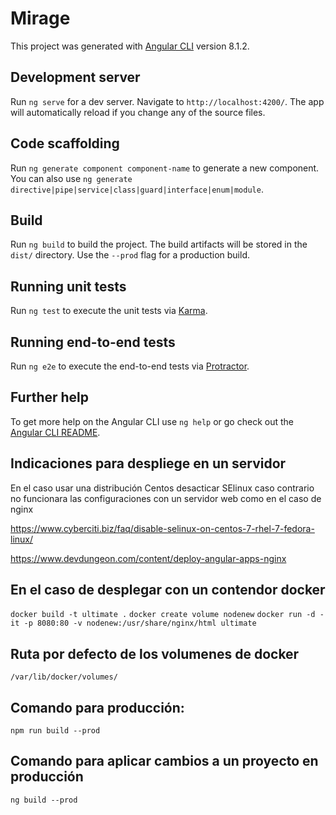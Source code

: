# Mirage

This project was generated with [Angular CLI](https://github.com/angular/angular-cli) version 8.1.2.

## Development server

Run `ng serve` for a dev server. Navigate to `http://localhost:4200/`. The app will automatically reload if you change any of the source files.

## Code scaffolding

Run `ng generate component component-name` to generate a new component. You can also use `ng generate directive|pipe|service|class|guard|interface|enum|module`.

## Build

Run `ng build` to build the project. The build artifacts will be stored in the `dist/` directory. Use the `--prod` flag for a production build.

## Running unit tests

Run `ng test` to execute the unit tests via [Karma](https://karma-runner.github.io).

## Running end-to-end tests

Run `ng e2e` to execute the end-to-end tests via [Protractor](http://www.protractortest.org/).

## Further help

To get more help on the Angular CLI use `ng help` or go check out the [Angular CLI README](https://github.com/angular/angular-cli/blob/master/README.md).

## Indicaciones para despliege en un servidor 

En el caso usar una distribución Centos desacticar SElinux caso contrario no funcionara las configuraciones
con un servidor web como en el caso de nginx 

https://www.cyberciti.biz/faq/disable-selinux-on-centos-7-rhel-7-fedora-linux/

https://www.devdungeon.com/content/deploy-angular-apps-nginx 

## En el caso de desplegar con un contendor docker 


`docker build -t ultimate .`
`docker create volume nodenew`
`docker run -d -it -p 8080:80 -v nodenew:/usr/share/nginx/html ultimate`

## Ruta por defecto de los volumenes de docker 

`/var/lib/docker/volumes/`

## Comando para producción:

`npm run build --prod`

## Comando para aplicar cambios a un proyecto en producción

`ng build --prod`
